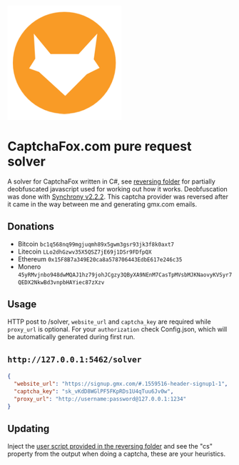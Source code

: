 ![logo](https://github.com/1xKvSUbAg1xJx9KutZW1lzrdGImI3CaW/CaptchaFox-Solver/blob/master/logo.png?raw=true)

# CaptchaFox.com pure request solver
A solver for CaptchaFox written in C#, see [reversing folder](Reversing/) for partially deobfuscated javascript used for working out how it works. Deobfuscation was done with [Synchrony v2.2.2](https://deobfuscate.relative.im/). This captcha provider was reversed after it came in the way between me and generating gmx.com emails.

## Donations
* Bitcoin `bc1q568nq99mgjuqmh89x5gwm3gsr93jk3f8k0axt7`
* Litecoin `LLo2dhGzwv35X5QSZ7jE69j1DSr9FDfpQX`
* Ethereum `0x15F8B7a349E20ca8a578706443EdbE617e246c35`
* Monero  `45yRMvjnbo948dwMQAJ1hz79johJCgzy3QByXA9NEnM7CasTpMVsbMJKNaovyKVSyr7QEDX2NkwBd3vnpbHAYiec87zXzv`

## Usage
HTTP post to /solver, `website_url` and `captcha_key` are required while `proxy_url` is optional. For your `authorization` check Config.json, which will be automatically generated during first run.
## `http://127.0.0.1:5462/solver`
```json
{
  "website_url": "https://signup.gmx.com/#.1559516-header-signup1-1",
  "captcha_key": "sk_vKdD8WGlPF5FKpRDs1U4qTuu6Jv0w",
  "proxy_url": "http://username:password@127.0.0.1:1234"
}
```

## Updating
Inject the [user script provided in the reversing folder](Reversing/_userscript_interceptor.js) and see the "cs" property from the output when doing a captcha, these are your heuristics.